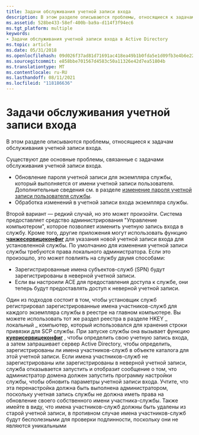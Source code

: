 ```yaml
---
title: Задачи обслуживания учетной записи входа
description: В этом разделе описываются проблемы, относящиеся к задачам обслуживания учетной записи входа.
ms.assetid: 528be433-58ef-400b-ba9a-d114f3f94ec6
ms.tgt_platform: multiple
keywords:
- Задачи обслуживания учетной записи входа в Active Directory
ms.topic: article
ms.date: 05/31/2018
ms.openlocfilehash: 09d026f37ad81d71691ac418ea49b1b0fda5e1d09fb3e4b6e2259083eb80ada9
ms.sourcegitcommit: e858bbe701567d4583c50a11326e42d7ea51804b
ms.translationtype: MT
ms.contentlocale: ru-RU
ms.lasthandoff: 08/11/2021
ms.locfileid: "118186636"
---
```

# <a name="logon-account-maintenance-tasks"></a>Задачи обслуживания учетной записи входа

В этом разделе описываются проблемы, относящиеся к задачам обслуживания учетной записи входа.

Существуют две основные проблемы, связанные с задачами обслуживания учетной записи входа.

-   Обновление пароля учетной записи для экземпляра службы, который выполняется от имени учетной записи пользователя. Дополнительные сведения см. в разделе [изменение пароля учетной записи пользователя службы](changing-the-password-on-a-serviceampaposs-user-account.md).
-   Обработка изменений в учетной записи входа экземпляра службы.

Второй вариант — редкий случай, но это может произойти. Система предоставляет средство администрирования "Управление компьютером", которое позволяет изменить учетную запись входа в службу. Кроме того, другие приложения могут использовать функцию [**чанжесервицеконфиг**](/windows/desktop/api/winsvc/nf-winsvc-changeserviceconfiga) для указания новой учетной записи входа для установленной службы. По умолчанию для изменения учетной записи службы требуются права локального администратора. Если это произошло, это может повлиять на службу двумя способами:

-   Зарегистрированные имена субъектов-служб (SPN) будут зарегистрированы в неверной учетной записи.
-   Если вы настроили ACE для предоставления доступа к службе, они теперь будут предоставлять доступ к неверной учетной записи.

Один из подходов состоит в том, чтобы установщик служб регистрировал зарегистрированные имена участников-служб для каждого экземпляра службы в реестре на главном компьютере. Вы можете использовать тот же раздел реестра в разделе HKEY \_ локальный \_ компьютер, который использовался для хранения строки привязки для SCP службы. При запуске службы она вызывает функцию [**куерисервицеконфиг**](/windows/desktop/api/winsvc/nf-winsvc-queryserviceconfiga) , чтобы определить свою учетную запись входа, а затем запрашивает сервер Active Directory, чтобы определить, зарегистрированы ли имена участников-служб в объекте каталога для этой учетной записи. Если имена участников-служб не зарегистрированы или зарегистрированы в неверной учетной записи, служба отказывается запустить и отобразит сообщение о том, что администратор домена должен запустить программу настройки службы, чтобы обновить параметры учетной записи входа. Учтите, что эта перенастройка должна быть выполнена администратором, поскольку учетная запись службы не должна иметь права на обновление своего собственного имени участника-службы. Также имейте в виду, что имена участников-служб должны быть удалены из старой учетной записи, в противном случае имена участников-служб будут бесполезными для проверки подлинности, поскольку они не являются уникальными

 

 